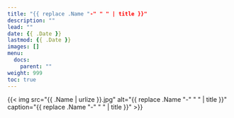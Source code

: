 ```yaml
---
title: "{{ replace .Name "-" " " | title }}"
description: ""
lead: ""
date: {{ .Date }}
lastmod: {{ .Date }}
images: []
menu:
  docs:
    parent: ""
weight: 999
toc: true
---
```


{{< img src="{{ .Name | urlize }}.jpg" alt="{{ replace .Name "-" " " | title }}" caption="{{ replace .Name "-" " " | title }}" >}}
